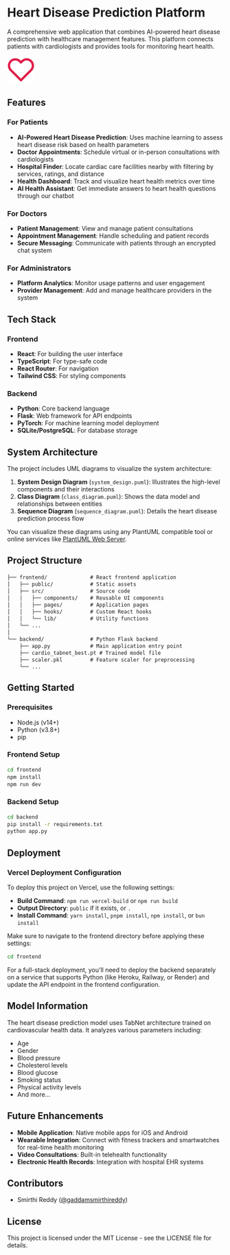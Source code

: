 # Heart Disease Prediction Platform

A comprehensive web application that combines AI-powered heart disease prediction with healthcare management features. This platform connects patients with cardiologists and provides tools for monitoring heart health.

![Heart Health Platform](frontend/public/logo.svg)

## Features

### For Patients
- **AI-Powered Heart Disease Prediction**: Uses machine learning to assess heart disease risk based on health parameters
- **Doctor Appointments**: Schedule virtual or in-person consultations with cardiologists
- **Hospital Finder**: Locate cardiac care facilities nearby with filtering by services, ratings, and distance
- **Health Dashboard**: Track and visualize heart health metrics over time
- **AI Health Assistant**: Get immediate answers to heart health questions through our chatbot

### For Doctors
- **Patient Management**: View and manage patient consultations
- **Appointment Management**: Handle scheduling and patient records
- **Secure Messaging**: Communicate with patients through an encrypted chat system

### For Administrators
- **Platform Analytics**: Monitor usage patterns and user engagement
- **Provider Management**: Add and manage healthcare providers in the system

## Tech Stack

### Frontend
- **React**: For building the user interface
- **TypeScript**: For type-safe code
- **React Router**: For navigation
- **Tailwind CSS**: For styling components

### Backend
- **Python**: Core backend language
- **Flask**: Web framework for API endpoints
- **PyTorch**: For machine learning model deployment
- **SQLite/PostgreSQL**: For database storage

## System Architecture

The project includes UML diagrams to visualize the system architecture:

1. **System Design Diagram** (`system_design.puml`): Illustrates the high-level components and their interactions
2. **Class Diagram** (`class_diagram.puml`): Shows the data model and relationships between entities
3. **Sequence Diagram** (`sequence_diagram.puml`): Details the heart disease prediction process flow

You can visualize these diagrams using any PlantUML compatible tool or online services like [PlantUML Web Server](http://www.plantuml.com/plantuml/uml/).

## Project Structure

```
├── frontend/              # React frontend application
│   ├── public/            # Static assets
│   ├── src/               # Source code
│   │   ├── components/    # Reusable UI components
│   │   ├── pages/         # Application pages
│   │   ├── hooks/         # Custom React hooks
│   │   └── lib/           # Utility functions
│   └── ...
│
└── backend/               # Python Flask backend
    ├── app.py             # Main application entry point
    ├── cardio_tabnet_best.pt # Trained model file
    ├── scaler.pkl         # Feature scaler for preprocessing
    └── ...
```

## Getting Started

### Prerequisites
- Node.js (v14+)
- Python (v3.8+)
- pip

### Frontend Setup
```bash
cd frontend
npm install
npm run dev
```

### Backend Setup
```bash
cd backend
pip install -r requirements.txt
python app.py
```

## Deployment

### Vercel Deployment Configuration
To deploy this project on Vercel, use the following settings:

- **Build Command**: `npm run vercel-build` or `npm run build`
- **Output Directory**: `public` if it exists, or `.`
- **Install Command**: `yarn install`, `pnpm install`, `npm install`, or `bun install`

Make sure to navigate to the frontend directory before applying these settings:
```bash
cd frontend
```

For a full-stack deployment, you'll need to deploy the backend separately on a service that supports Python (like Heroku, Railway, or Render) and update the API endpoint in the frontend configuration.

## Model Information

The heart disease prediction model uses TabNet architecture trained on cardiovascular health data. It analyzes various parameters including:
- Age
- Gender
- Blood pressure
- Cholesterol levels
- Blood glucose
- Smoking status
- Physical activity levels
- And more...

## Future Enhancements

- **Mobile Application**: Native mobile apps for iOS and Android
- **Wearable Integration**: Connect with fitness trackers and smartwatches for real-time health monitoring
- **Video Consultations**: Built-in telehealth functionality
- **Electronic Health Records**: Integration with hospital EHR systems

## Contributors

- Smirthi Reddy ([@gaddamsmirthireddy](https://github.com/gaddamsmirthireddy))

## License

This project is licensed under the MIT License - see the LICENSE file for details. 
